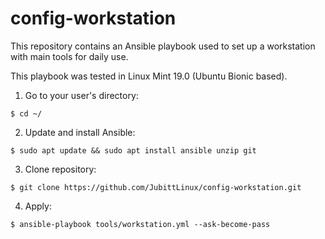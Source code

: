 # config-workstation

This repository contains an Ansible playbook used to set up a workstation with main tools for daily use.

This playbook was tested in Linux Mint 19.0 (Ubuntu Bionic based).

1. Go to your user's directory:

```console
$ cd ~/
```

2. Update and install Ansible:

```console
$ sudo apt update && sudo apt install ansible unzip git
```

3. Clone repository:

```console
$ git clone https://github.com/JubittLinux/config-workstation.git
```

4. Apply:

```console
$ ansible-playbook tools/workstation.yml --ask-become-pass
```
